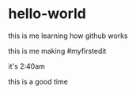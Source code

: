 # hello-world
this is me learning how github works

this is me making #myfirstedit

it's 2:40am

this is a good time
